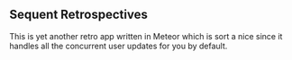 ## Sequent Retrospectives 

This is yet another retro app written in Meteor which is sort a nice since it handles all the concurrent user updates for you
by default.
